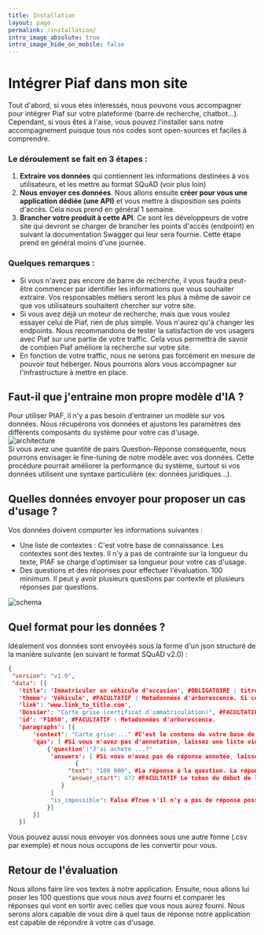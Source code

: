 ```yaml
---
title: Installation
layout: page
permalink: /installation/
intro_image_absolute: true
intro_image_hide_on_mobile: false
---
```


# Intégrer Piaf dans mon site

Tout d'abord, si vous etes interessés, nous pouvons vous accompagner pour intégrer Piaf sur votre plateforme (barre de recherche, chatbot...).
Cependant, si vous êtes à l'aise, vous pouvez l'installer sans notre accompagnement puisque tous nos codes sont open-sources et faciles à comprendre.


### Le déroulement se fait en 3 étapes :
1. **Extraire vos données** qui contiennent les informations destinées à vos utilisateurs, et les mettre au format SQuAD (voir plus loin)
1. **Nous envoyer ces données**. Nous allons ensuite **créer pour vous une application dédiée (une API)** et vous mettre à disposition ses points d'accès. Cela nous prend en général 1 semaine.
1. **Brancher votre produit à cette API**. Ce sont les développeurs de votre site qui devront se charger de brancher les points d'accès (endpoint) en suivant la documentation Swagger qui leur sera fournie. Cette étape prend en général moins d'une journée.

### Quelques remarques :
- Si vous n'avez pas encore de barre de recherche, il vous faudra peut-être commencer par identifier les informations que vous souhaiter extraire. Vos responsables métiers seront les plus à même de savoir ce que vos utilisateurs souhaitent chercher sur votre site.
- Si vous avez déjà un moteur de recherche, mais que vous voulez essayer celui de Piaf, rien de plus simple. Vous n'aurez qu'à changer les endpoints. Nous recommandons de  tester la satisfaction de vos usagers avec Piaf sur une partie de votre traffic. Cela vous permettra de savoir de combien Piaf améliore la recherche sur votre site.
- En fonction de votre traffic, nous ne serons pas forcément en mesure de pouvoir tout héberger. Nous pourrons alors vous accompagner sur l'infrastructure à mettre en place.


## Faut-il que j'entraine mon propre modèle d'IA ?
Pour utiliser PIAF, il n'y a pas besoin d'entrainer un modèle sur vos données. Nous récupérons vos données et ajustons les paramètres des différents composants du système pour votre cas d'usage.  
![architecture](https://etalab-ia.github.io/knowledge-base/_images/archi_piaf.png)  
Si vous avez une quantité de pairs Question-Réponse conséquente, nous pourrons envisager le fine-tuning de notre modèle avec vos données.
Cette procédure pourrait améliorer la performance du système, surtout si vos données utilisent une syntaxe particulière (ex: données juridiques...).

## Quelles données envoyer pour proposer un cas d'usage ?
Vos données doivent comporter les informations suivantes :
- Une liste de contextes : C'est votre base de connaissance. Les contextes sont des textes. Il n'y a pas de contrainte sur la longueur du texte, PIAF se charge d'optimiser sa longueur pour votre cas d'usage.  
- Des questions et des réponses pour effectuer l'évaluation. 100 minimum. Il peut y avoir plusieurs questions par contexte et plusieurs réponses par questions.  

![schema](https://etalab-ia.github.io/knowledge-base/_images/work_with_piaf_onboarding.png)

## Quel format pour les données ?
 Idéalement vos données sont envoyées sous la forme d'un json structuré de la manière suivante (en suivant le format SQuAD v2.0) :
 ```json
 {
  "version": "v1.0",
  "data": [{
    'title': 'Immatriculer un véhicule d'occasion', #OBLIGATOIRE : titre de votre chapitre (un chapitre peut contenir plusieurs contextes)
    'theme': 'Véhicule', #FACULTATIF : Metadonnées d'arborescence. Si ces données sont disponibles, elles peuvent améliorer les performances de PIAF en permettant à l'utilisateur de restreindre le champ de sa demande
    'link': 'www.link_to_title.com',
    'Dossier': "Carte grise (certificat d'immatriculation)", #FACULTATIF : Metadonnées d'arborescence. #FACULTATIF : Metadonnées d'arborescence.
    'id': 'F1050', #FACULTATIF : Metadonnées d'arborescence.
    'paragraphs': [{
        'context': "Carte grise:..." #C'est le contenu de votre base de connaissance
        'qas': [ #Si vous n'avez pas d'annotation, laissez une liste vide
            {'question':"J'ai acheté ...?"
             'answers': [ #Si vous n'avez pas de réponse annotée, laissez une liste vide
                    {
                  "text": "100 000", #La réponse à la question. La réponse se trouve dans le context. C'est un ensemble de mots continu
                  "answer_start": 472 #FACULTATIF Le token du début de la réponse.
                }
             ]
             "is_impossible": False #True s'il n'y a pas de réponse possible, ou pas de réponse annoté. False dans les autres cas.
            }]
        }]
    }]
 ```

Vous pouvez aussi nous envoyer vos données sous une autre forme (.csv par exemple) et nous nous occupons de les convertir pour vous.

## Retour de l'évaluation
Nous allons faire lire vos textes à notre application.
Ensuite, nous allons lui poser les 100 questions que vous nous avez fourni et comparer les réponses qui vont en sortir avec celles que vous nous aurez fourni.
Nous serons alors capable de vous dire à quel taux de réponse notre application est capable de répondre à votre cas d'usage.
